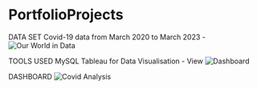 # PortfolioProjects

DATA SET 
Covid-19 data from March 2020 to March 2023 - ![Our World in Data](https://ourworldindata.org/covid-deaths)


TOOLS USED 
MySQL
Tableau for Data Visualisation - View ![Dashboard](https://public.tableau.com/app/profile/shivangi.purty/viz/CovidDashboard_16845887808030/Dashboard1?publish=yes)


DASHBOARD
![Covid Analysis](https://github.com/shivp4/PortfolioProjects/assets/120942235/c38d9dd8-f5aa-4475-9b12-a9580502fe68)
